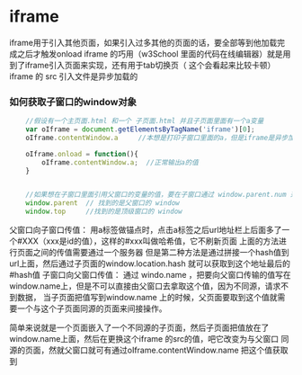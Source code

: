 # iframe

iframe用于引入其他页面，如果引入过多其他的页面的话，要全部等到他加载完成之后才触发onload
iframe 的巧用（w3School 里面的代码在线编辑器）就是用到了iframe引入页面来实现，还有用于tab切换页（
这个会看起来比较卡顿）
iframe 的 src 引入文件是异步加载的

### 如何获取子窗口的window对象

```js
    //假设有一个主页面.html 和一个 子页面.html 并且子页面里面有一个a变量
    var oIframe = document.getElementsByTagName('iframe')[0];
    oIframe.contentWindow.a     //本想是打印子窗口里面的a，但是iframe是异步加载的，还没加载完，所以打印undefined

    oIframe.onload = function(){
        oIframe.contentWindow.a;  //正常输出a的值
    }


    //如果想在子窗口里面引用父窗口的变量的值，要在子窗口通过 window.parent.num 来获取num的值
    window.parent  // 找到的是父窗口的 window
    window.top     //找到的是顶级窗口的 window


```

父窗口向子窗口传值：
用a标签做锚点时，点击a标签之后url地址栏上后面多了一个#XXX（xxx是id的值），这样的#xxx叫做哈希值，它不刷新页面
上面的方法进行页面之间的传值需要通过一个服务器
但是第二种方法是通过拼接一个hash值到url上面，然后通过子页面的window.location.hash 就可以获取到这个地址最后的#hash值
子窗口向父窗口传值：
通过 windo.name ，把要向父窗口传输的值写在window.name上，但是不可以直接由父窗口去拿取这个值，因为不同源，请求不到数据，
当子页面把值写到window.name 上的时候，父页面要取到这个值就需要一个与这个子页面同源的页面来间接操作。

简单来说就是一个页面嵌入了一个不同源的子页面，然后子页面把值放在了window.name上面，然后在更换这个iframe 的src的值，吧它改变为与父窗口
同源的页面，然就父窗口就可有通过oIframe.contentWindow.name 把这个值获取到
